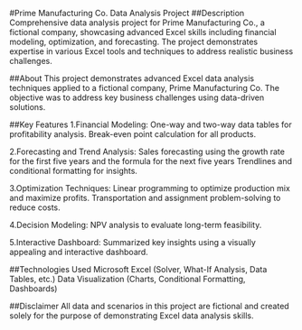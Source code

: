#Prime Manufacturing Co. Data Analysis Project
##Description
Comprehensive data analysis project for Prime Manufacturing Co., a fictional company, showcasing advanced Excel skills including financial modeling, optimization, and forecasting. The project demonstrates expertise in various Excel tools and techniques to address realistic business challenges.

##About
This project demonstrates advanced Excel data analysis techniques applied to a fictional company, Prime Manufacturing Co. The objective was to address key business challenges using data-driven solutions.

##Key Features
1.Financial Modeling:
   One-way and two-way data tables for profitability analysis.
   Break-even point calculation for all products.

2.Forecasting and Trend Analysis:
   Sales forecasting using the growth rate for the first five years and the formula for the next five years
   Trendlines and conditional formatting for insights.

3.Optimization Techniques:
   Linear programming to optimize production mix and maximize profits.
   Transportation and assignment problem-solving to reduce costs.

4.Decision Modeling:
   NPV analysis to evaluate long-term feasibility.

5.Interactive Dashboard:
   Summarized key insights using a visually appealing and interactive dashboard.

##Technologies Used
Microsoft Excel (Solver, What-If Analysis, Data Tables, etc.)
Data Visualization (Charts, Conditional Formatting, Dashboards)

##Disclaimer
All data and scenarios in this project are fictional and created solely for the purpose of demonstrating Excel data analysis skills.
